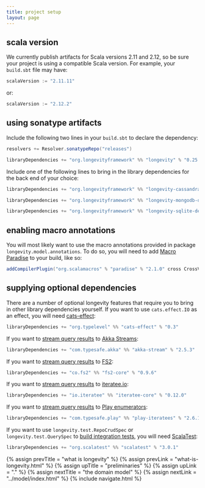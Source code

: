 ```yaml
---
title: project setup
layout: page
---
```


## scala version

We currently publish artifacts for Scala versions 2.11 and 2.12, so be
sure your project is using a compatible Scala version. For example,
your `build.sbt` file may have:

```scala
scalaVersion := "2.11.11"
```

or:

```scala
scalaVersion := "2.12.2"
```

## using sonatype artifacts

Include the following two lines in your `build.sbt` to declare the dependency:

```scala
resolvers += Resolver.sonatypeRepo("releases")

libraryDependencies += "org.longevityframework" %% "longevity" % "0.25.0"
```

Include one of the following lines to bring in the library
dependencies for the back end of your choice:

```scala
libraryDependencies += "org.longevityframework" %% "longevity-cassandra-deps" % "0.25.0"

libraryDependencies += "org.longevityframework" %% "longevity-mongodb-deps" % "0.25.0"

libraryDependencies += "org.longevityframework" %% "longevity-sqlite-deps" % "0.25.0"
```

## enabling macro annotations

You will most likely want to use the macro annotations provided in package
`longevity.model.annotations`. To do so, you will need to add [Macro
Paradise](http://docs.scala-lang.org/overviews/macros/paradise.html) to your build, like so:

```scala
addCompilerPlugin("org.scalamacros" % "paradise" % "2.1.0" cross CrossVersion.full)
```

## supplying optional dependencies

There are a number of optional longevity features that require you to bring in other library
dependencies yourself. If you want to use `cats.effect.IO` as an effect, you will need
[cats-effect](https://github.com/typelevel/cats-effect):

```scala
libraryDependencies += "org.typelevel" %% "cats-effect" % "0.3"
```

If you want to [stream query results](../query/stream-by.html) to [Akka
Streams](http://doc.akka.io/docs/akka/2.4.17/scala/stream/index.html):

```scala
libraryDependencies += "com.typesafe.akka" %% "akka-stream" % "2.5.3"
```

If you want to [stream query results](../query/stream-by.html) to
[FS2](https://github.com/functional-streams-for-scala/fs2):

```scala
libraryDependencies += "co.fs2" %% "fs2-core" % "0.9.6"
```

If you want to [stream query results](../query/stream-by.html) to
[iteratee.io](https://github.com/travisbrown/iteratee):

```scala
libraryDependencies += "io.iteratee" %% "iteratee-core" % "0.12.0"
```

If you want to [stream query results](../query/stream-by.html) to
[Play enumerators](https://www.playframework.com/documentation/2.5.x/Enumerators):

```scala
libraryDependencies += "com.typesafe.play" %% "play-iteratees" % "2.6.1"
```

If you want to use `longevity.test.RepoCrudSpec` or `longevity.test.QuerySpec` to [build integration
tests](../testing), you will need [ScalaTest](http://www.scalatest.org/):

```scala
libraryDependencies += "org.scalatest" %% "scalatest" % "3.0.1"
```

{% assign prevTitle = "what is longevity" %}
{% assign prevLink  = "what-is-longevity.html" %}
{% assign upTitle   = "preliminaries" %}
{% assign upLink    = "." %}
{% assign nextTitle = "the domain model" %}
{% assign nextLink  = "../model/index.html" %}
{% include navigate.html %}
